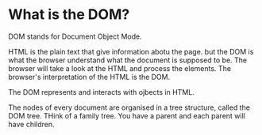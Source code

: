 <!DOCTYPE html>
<html>
<head>
	<title>DOM</title>
</head>
<body>
	<h1>What is the DOM?</h1>
<p>DOM stands for Document Object Mode.</p>
<p>HTML is the plain text that give information abotu the page. but the DOM is what the browser understand what the document is supposed to be. The browser will take a look at the HTML and process the elements. The browser's interpretation of the HTML is the DOM.</p>
<p>The DOM represents and interacts with ojbects in HTML.</p>
<p>The nodes of every document are organised in a tree structure, called the DOM tree. THink of a family tree. You have a parent and each parent will have children.</p>
</body>
</html>
